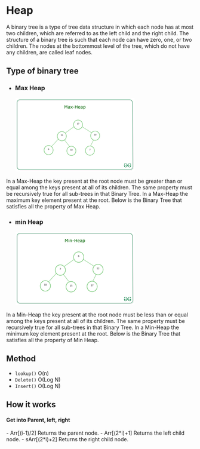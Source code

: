 # Heap

A binary tree is a type of tree data structure in which each node has at most two children, which are referred to as the left child and the right child. The structure of a binary tree is such that each node can have zero, one, or two children. The nodes at the bottommost level of the tree, which do not have any children, are called leaf nodes.

## Type of binary tree

- <h3>Max Heap</h3>

  ![View Design](assets/max-heap.png)

In a Max-Heap the key present at the root node must be greater than or equal among the keys present at all of its children. The same property must be recursively true for all sub-trees in that Binary Tree. In a Max-Heap the maximum key element present at the root. Below is the Binary Tree that satisfies all the property of Max Heap.

- <h3>min Heap</h3>

  ![View Design](assets/min-heap.png)

In a Min-Heap the key present at the root node must be less than or equal among the keys present at all of its children. The same property must be recursively true for all sub-trees in that Binary Tree. In a Min-Heap the minimum key element present at the root. Below is the Binary Tree that satisfies all the property of Min Heap.

## Method

- `lookup()` O(n)
- `Delete()` O(Log N)
- `Insert()` O(Log N)

## How it works

<h4> Get into Parent, left, right </h4>
- Arr[(i-1)/2] Returns the parent node.
- Arr[(2*i)+1] Returns the left child node.
- sArr[(2*i)+2] Returns the right child node.
